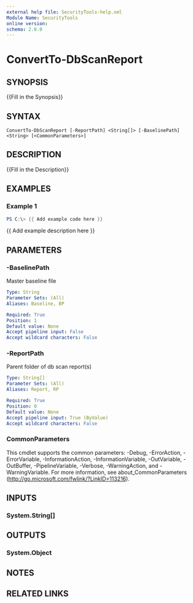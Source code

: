 ```yaml
---
external help file: SecurityTools-help.xml
Module Name: SecurityTools
online version:
schema: 2.0.0
---
```


# ConvertTo-DbScanReport

## SYNOPSIS
{{Fill in the Synopsis}}

## SYNTAX

```
ConvertTo-DbScanReport [-ReportPath] <String[]> [-BaselinePath] <String> [<CommonParameters>]
```

## DESCRIPTION
{{Fill in the Description}}

## EXAMPLES

### Example 1
```powershell
PS C:\> {{ Add example code here }}
```

{{ Add example description here }}

## PARAMETERS

### -BaselinePath
Master baseline file

```yaml
Type: String
Parameter Sets: (All)
Aliases: Baseline, BP

Required: True
Position: 1
Default value: None
Accept pipeline input: False
Accept wildcard characters: False
```

### -ReportPath
Parent folder of db scan report(s)

```yaml
Type: String[]
Parameter Sets: (All)
Aliases: Report, RP

Required: True
Position: 0
Default value: None
Accept pipeline input: True (ByValue)
Accept wildcard characters: False
```

### CommonParameters
This cmdlet supports the common parameters: -Debug, -ErrorAction, -ErrorVariable, -InformationAction, -InformationVariable, -OutVariable, -OutBuffer, -PipelineVariable, -Verbose, -WarningAction, and -WarningVariable.
For more information, see about_CommonParameters (http://go.microsoft.com/fwlink/?LinkID=113216).

## INPUTS

### System.String[]

## OUTPUTS

### System.Object
## NOTES

## RELATED LINKS
